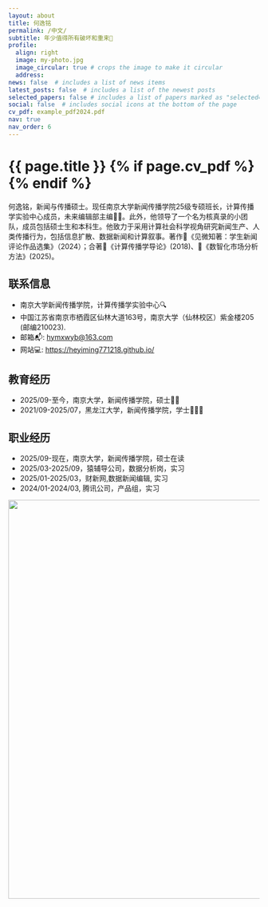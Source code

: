 ```yaml
---
layout: about
title: 何逸铭
permalink: /中文/
subtitle: 年少值得所有破坏和重来👑
profile:
  align: right
  image: my-photo.jpg
  image_circular: true # crops the image to make it circular
  address:
news: false  # includes a list of news items
latest_posts: false  # includes a list of the newest posts
selected_papers: false # includes a list of papers marked as "selected={true}"
social: false  # includes social icons at the bottom of the page
cv_pdf: example_pdf2024.pdf
nav: true
nav_order: 6
---
```



<h1 class="post-title">{{ page.title }} {% if page.cv_pdf %}<a href="{{ page.cv_pdf | prepend: 'assets/pdf/' | relative_url}}" target="_blank" rel="noopener noreferrer" class="float-right"><i class="fas fa-file-pdf"></i></a>{% endif %}</h1>


何逸铭，新闻与传播硕士。现任南京大学新闻传播学院25级专硕班长，计算传播学实验中心成员，未来编辑部主编👨‍🌾。此外，他领导了一个名为核真录的小团队，成员包括硕士生和本科生。他致力于采用计算社会科学视角研究新闻生产、人类传播行为，包括信息扩散、数据新闻和计算叙事。著作📕《见微知著：学生新闻评论作品选集》（2024）；合著📗《计算传播学导论》(2018)、📙《数智化市场分析方法》(2025)。

## 联系信息
- 南京大学新闻传播学院，计算传播学实验中心🔍
- 中国江苏省南京市栖霞区仙林大道163号，南京大学（仙林校区）紫金楼205 (邮编210023).
- 邮箱📬: hymxwyb@163.com
- 网站💻: https://heyiming771218.github.io/

## 教育经历
- 2025/09-至今，南京大学，新闻传播学院，硕士👨‍🎓
- 2021/09-2025/07，黑龙江大学，新闻传播学院，学士👨🏻‍🎓

## 职业经历
- 2025/09-现在，南京大学，新闻传播学院，硕士在读
- 2025/03-2025/09，猿辅导公司，数据分析岗，实习
- 2025/01-2025/03，财新网,数据新闻编辑, 实习
- 2024/01-2024/03, 腾讯公司，产品组，实习


<a href="https://github.com/SocratesClub/SocratesClub.github.io/edit/master/_pages/%E4%B8%AD%E6%96%87.md">
  <img src="https://user-images.githubusercontent.com/543384/192227995-fdb3a693-2f68-4dc4-b9bd-06053066322f.png" width = "800" align="middle" />
</a>
